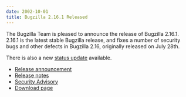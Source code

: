 ```yaml
---
date: 2002-10-01
title: Bugzilla 2.16.1 Released
---
```


The Bugzilla Team is pleased to announce the release of Bugzilla 2.16.1. 2.16.1 is the latest stable Bugzilla release, and fixes a number of security bugs and other defects in Bugzilla 2.16, originally released on July 28th.

There is also a new [status update](../status/2002-10-01.html) available.

*   [Release announcement](https://groups.google.com/groups?group=netscape.public.mozilla.webtools&selm=p05111a05b9bf7e16d659%40%5B192.168.1.203%5D)
*   [Release notes](../releases/2.16.1/release-notes.html)
*   [Security Advisory](../security/2.16/)
*   [Download page](../download/)

